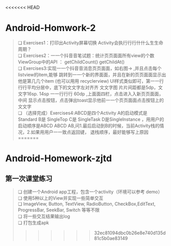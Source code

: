 <<<<<<< HEAD
# Android-Homwork-2

>❏ Exercises1：打印出Activity屏幕切换 Activity会执⾏行行什什么⽣生命周期？  
❏ Exercises2：⼀一个抖⾳音笔试题：统计⻚页⾯面所有view的个数 ViewGroup中的API
： getChildCount() getChildAt()  
❏ Exercises3:实现⼀一个抖⾳音消息⻚页⾯面，如右图-> ,并且点击每个listview的item,能够
跳转到⼀一个新的界⾯面，并且在新的⻚页⾯面显示出他是第⼏几个item (也可以⽤用
recyclerview) UI样式类似即可，第⼀一⾏行行平均分居中，底下的⽂文字左对⻬齐 ⽂文字图
⽚片间距都是5dp，⽂文字16sp. 14sp ⼀一⾏行行 60dp ,上⾯面四栏，点击进⼊入新⻚页⾯面，中间
显示点击按钮，点击弹出toast显示他前⼀一个⻚页⾯面点击按钮上的⽂文字  
❏ （选择完成）Exercises4:ABCD是四个Activity A的启动模式是Standard B是
SingleTop C是 SingleTask D是SingleInstance ，⽤用户的启动顺序是ABCD ABCD
AB,问1.最后启动到B的时候，当前Activity栈的情况，2.如果⽤用户⼀一致点返回键，
退栈顺序，最好能够写上原因
=======
# Android-Homework-zjtd
## 第一次课堂练习

>❏ 创建一个Android app工程，包含一个activity（环境可以参考 demo）  
❏ 使用5种以上的View并实现一些简单交互  
❏ ImageView, Button, TextView, RadioButton, CheckBox,EditText, ProgressBar, SeekBar, Switch 等等不限  
❏ 将一些交互结果输出log  
❏ 打包生成apk
>>>>>>> 32ec81094dbc0b26e8e740d135d81c5b0ae83149
